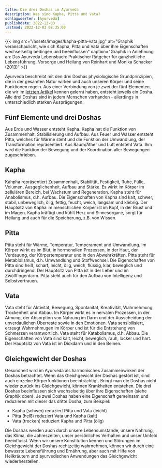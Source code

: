 ```yaml
---
title: Die drei Doshas im Ayurveda
description: Was sind Kapha, Pitta und Vata?
schlagwoerter: [Ayurveda]
publishdate: 2022-12-03
lastmod: 2022-12-03 08:35:00
---
```


{{< img src="/assets/images/kapha-pitta-vata.jpg" alt="Graphik veranschaulicht, wie sich Kapha, Pitta und Vata über ihre Eigenschaften wechselseitig bedingen und beeinflussen" caption="Graphik in Anlehnung an: Das Ayurveda Lebensbuch: Praktischer Ratgeber für ganzheitliche Lebensführung, Vorsorge und Heilung von Reinhart und Monika Schacker (2013)" >}}

Ayurveda beschreibt mit den drei Doshas physiologische Grundprinzipien, die in der gesamten Natur wirken und auch unseren Körper und seine Funktionen regeln. Aus einer Verbindung von je zwei der fünf Elementen, die wir im [letzten Artikel][1] kennen gelernt haben, entsteht jeweils ein Dosha. Alle drei Doshas sind in jedem Menschen vorhanden - allerdings in unterschiedlich starken Ausprägungen.


## Fünf Elemente und drei Doshas

Aus Erde und Wasser entsteht Kapha. Kapha hat die Funktion von Zusammenhalt, Stabilisierung und Aufbau. Aus Feuer und Wasser entsteht Pitta, welches für Wärme steht und die Funktion der Umwandlung, der Transformation repräsentiert. Aus Raum/Äther und Luft entsteht Vata. Ihm wird die Funktion der Bewegung und der Koordination aller Bewegungen zugeschrieben.


## Kapha

Kahpha repräsentiert Zusammenhalt, Stabilität, Festigkeit, Ruhe, Fülle, Volumen, Ausgeglichenheit, Aufbau und Stärke. Es wirkt im Körper im zellulären Bereich, bei Wachstum und Regeneration. Kapha steht für Anabolismus, d.h. Aufbau. Die Eigenschaften von Kapha sind kalt, schwer, stabil, unbeweglich, ölig, fettig, feucht, weich, langsam und klebrig. Der Hauptsitz von Kapha im menschlichen Körper ist im Kopf, in der Brust und im Magen. Kapha kräftigt und kühlt Herz und Sinnesorgane, sorgt für Heilung und auch für die Speicherung, z.B. von Wissen.


## Pitta

Pitta steht für Wärme, Temperatur, Temperament und Umwandlung. Im Körper wirkt es im Blut, in hormonellen Prozessen, in der Haut, der Verdauung, der Körpertemperatur und in den Abwehrkräften. Pitta steht für Metablolismus, d.h. Umwandlung und Stoffwechsel. Die Eigenschaften von Pitta sind heiß, scharf, leicht, ölig, weich, flüssig, klar, beweglich und durchdringend. Der Hauptsitz von Pitta ist in der Leber und im Zwölffingerdarm. Pitta steht auch für den Aufbau von Intelligenz und Selbstvertrauen.


## Vata

Vata steht für Aktivität, Bewegung, Spontanität, Kreativität, Wahrnehmung, Trockenheit und Abbau. Im Körper wirkt es in nervalen Prozessen, in der Atmung, der Absorption von Nahrung im Darm und der Ausscheidung der unverdaulichen Überreste sowie in den Emotionen. Vata sensibilisiert, erzeugt Wahrnehmugen im Körper und ist für die Entstehung von Schmerzen verantwortlich. Vata steht für Katabolismus, d.h. Abbau. Die Eigenschaften von Vata sind kalt, leicht, beweglich, rauh, locker und hart. Der Hauptsitz von Vata ist im Dickdarm und in den Beinen. 


## Gleichgewicht der Doshas

Gesundheit wird im Ayurveda als harmonisches Zusammenwirken der Doshas betrachtet. Wenn das Gleichgewicht der Doshas gestört ist, sind auch einzelne Körperfunktionen beeinträchtigt. Bringt man die Doshas nicht wieder zurück ins Gleichgewicht, können Krankheiten entstehen. Die drei Doshas beeinflussen sich wechselseitig über ihre Eigenschaften (siehe Graphik oben). Je zwei Doshas haben eine Eigenschaft gemeinsam und reduzieren mit dieser das dritte Dosha, zum Beispiel:
- Kapha (schwer) reduziert Pitta und Vata (leicht)
- Pitta (heiß) reduziert Vata und Kapha (kalt)
- Vata (trocken) reduziert Kapha und Pitta (ölig)

Die Doshas werden auch durch unsere Lebensumstände, unsere Nahrung, das Klima, die Jahreszeiten, unser persönliches Verhalten und unser Umfeld beeinflusst. Wenn wir unsere Konstitution kennen und Störungen im Gleichgewicht der Doshas rechtzeitig wahrnehmen, können wir durch eine bewusste Lebensführung und Ernährung, aber auch mit Hilfe von Heilkräutern und ayurvedischen Anwendungen das Gleichgewicht wiederherstellen.


[1]: /artikel/2022/die-5-elemente-im-ayurveda/
